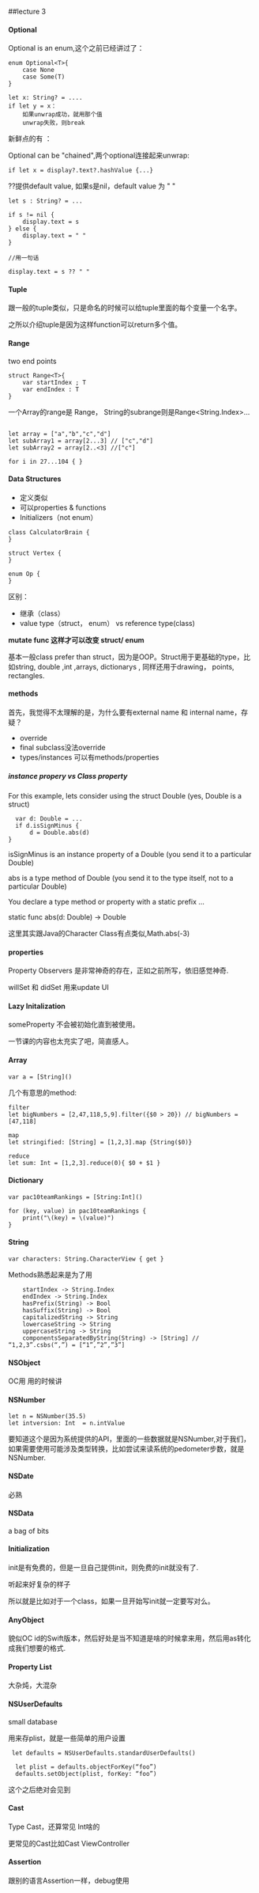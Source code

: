 ##lecture 3

#### Optional

Optional is an enum,这个之前已经讲过了：


```
enum Optional<T>{
	case None
	case Some(T)
} 
```

	let x: String? = ....
	if let y = x：
		如果unwrap成功，就用那个值
		unwrap失败，则break
		
		
新鲜点的有 ：
 
Optional can be "chained",两个optional连接起来unwrap:

```
if let x = display?.text?.hashValue {...}
```

??提供default value, 如果s是nil，default value 为 " "

```
let s : String? = ...

if s != nil {
	display.text = s
} else {
	display.text = " "
}

//用一句话

display.text = s ?? " "

```

#### Tuple

跟一般的tuple类似，只是命名的时候可以给tuple里面的每个变量一个名字。

之所以介绍tuple是因为这样function可以return多个值。

#### Range

two end points

```
struct Range<T>{
	var startIndex ; T
	var endIndex : T
}
```
一个Array的range是 Range<Int>， String的subrange则是Range<String.Index>...



```

let array = ["a","b","c","d"]
let subArray1 = array[2...3] // ["c","d"]
let subArray2 = array[2..<3] //["c"]

for i in 27...104 { }

```

#### Data  Structures

- 定义类似
- 可以properties & functions
- Initializers（not enum）

```
class CalculatorBrain {
}

struct Vertex { 
}

enum Op {
}
```

区别：

- 继承（class）
- value type（struct， enum） vs reference type(class)

**mutate func 这样才可以改变 struct/ enum**

基本一般class prefer than struct，因为是OOP。Struct用于更基础的type，比如string, double ,int ,arrays, dictionarys , 同样还用于drawing， points, rectangles.

#### methods

首先，我觉得不太理解的是，为什么要有external name 和 internal name，存疑？

- override
- final subclass没法override
- types/instances 可以有methods/properties 

##### instance propery vs Class property


For this example, lets consider using the struct Double (yes, Double is a struct)  
```  var d: Double = ...  if d.isSignMinus {      d = Double.abs(d)}
```isSignMinus is an instance property of a Double (you send it to a particular Double)
abs is a type method of Double (you send it to the type itself, not to a particular Double)
You declare a type method or property with a static prefix ...
static func abs(d: Double) -> Double
这里其实跟Java的Character Class有点类似,Math.abs(-3)

#### properties

Property Observers 是非常神奇的存在，正如之前所写，依旧感觉神奇.

willSet 和 didSet 用来update UI


#### Lazy Initalization

someProperty 不会被初始化直到被使用。


一节课的内容也太充实了吧，简直感人。


#### Array

	var a = [String]()

几个有意思的method:
	
	filter
	let bigNumbers = [2,47,118,5,9].filter({$0 > 20}) // bigNumbers = [47,118]
	
	map
	let stringified: [String] = [1,2,3].map {String($0)}
	
	reduce
	let sum: Int = [1,2,3].reduce(0){ $0 + $1 }


#### Dictionary

	var pac10teamRankings = [String:Int]()
	
	for (key, value) in pac10teamRankings {
		print("\(key) = \(value)")
	}


#### String 

	var characters: String.CharacterView { get }
	

Methods熟悉起来是为了用

```
	startIndex -> String.Index	endIndex -> String.Index	hasPrefix(String) -> Bool	hasSuffix(String) -> Bool	capitalizedString -> String	lowercaseString -> String	uppercaseString -> String	componentsSeparatedByString(String) -> [String] // “1,2,3”.csbs(“,”) = [“1”,”2”,”3”]
```


#### NSObject

OC用
用的时候讲

#### NSNumber

	let n = NSNumber(35.5)
	let intversion: Int  = n.intValue
	
要知道这个是因为系统提供的API，里面的一些数据就是NSNumber,对于我们，如果需要使用可能涉及类型转换，比如尝试来读系统的pedometer步数，就是NSNumber.


#### NSDate

必熟

#### NSData

a bag of bits


#### Initialization

init是有免费的，但是一旦自己提供init，则免费的init就没有了.

听起来好复杂的样子


所以就是比如对于一个class，如果一旦开始写init就一定要写对么。


#### AnyObject 

貌似OC id的Swift版本，然后好处是当不知道是啥的时候拿来用，然后用as转化成我们想要的格式.


#### Property List

大杂炖，大混杂

#### NSUserDefaults

small database

用来存plist，就是一些简单的用户设置

	
	 let defaults = NSUserDefaults.standardUserDefaults()
	 	  let plist = defaults.objectForKey(“foo”)	  defaults.setObject(plist, forKey: “foo”)


这个之后绝对会见到


#### Cast

Type Cast，还算常见 Int啥的


更常见的Cast比如Cast ViewController 

#### Assertion

跟别的语言Assertion一样，debug使用






	
